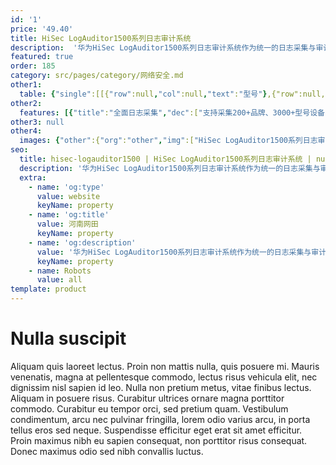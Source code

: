 ```yaml
---
id: '1'
price: '49.40'
title: HiSec LogAuditor1500系列日志审计系统
description:  '华为HiSec LogAuditor1500系列日志审计系统作为统一的日志采集与审计平台，通过对网络设备、安全设备、主机和应用系统曰志进行全面标准化处理，及时发现各种安全威胁和异常行为事件；基于标准化关联分析引擎，提供全维度、跨设备、细粒度的关联分析，确保事件可追溯；支持资产统一管理和实时监控，全面审计系统安全状况。'
featured: true
order: 185
category: src/pages/category/网络安全.md
other1: 
  table: {"single":[[{"row":null,"col":null,"text":"型号"},{"row":null,"col":null,"text":"HiSec LogAuditor1520"},{"row":null,"col":null,"text":"HiSec LogAuditor1580"}],[{"row":null,"col":null,"text":"网口数量（标配/最大)"},{"row":null,"col":null,"text":"6/10"},{"row":null,"col":null,"text":"8/12"}],[{"row":null,"col":null,"text":"网口类型-标配"},{"row":null,"col":null,"text":"4*GE+2*10GE"},{"row":null,"col":null,"text":"4*GE+4*10GE"}],[{"row":null,"col":null,"text":"网口类型-可扩展"},{"row":null,"col":null,"text":"4*GE"},{"row":null,"col":null,"text":"4*GE"}],[{"row":null,"col":null,"text":"产品形态"},{"row":null,"col":null,"text":"2U"},{"row":null,"col":null,"text":"2U"}],[{"row":null,"col":null,"text":"电源（标配）"},{"row":null,"col":null,"text":"1+1冗余电源，可热插拔"},{"row":null,"col":null,"text":"1+1冗余电源，可热插拔"}],[{"row":null,"col":null,"text":"日志收集"},{"row":null,"col":"2","text":"全面支持通过Syslog、Agent、FTP、SFTP、TCP、SNMP、Trap、Kafka、WMI、HTTP等方式对市面上几乎所有的网络安全设备、交换设备、路由设备、操作系统、应用系统、数据库等资产所产生的日志信息进行收集。"}],[{"row":null,"col":null,"text":"日志解析"},{"row":null,"col":"2","text":"• 支持对不同设备不同格式日志进行细粒度解析，解析维度达200+。\n• 支持多种解析方法，如正则表达式、分隔符、MIB信息映射配置等。\n• 支持自定义解析规则，自定义界面灵活易用。\n• 支持未识别日志水印处理，采用多级解析功能和动态规划算法，实现灵活的未解析日志事件处理。\n• 日志解析性能与接入的日志设备数量无关。"}],[{"row":null,"col":null,"text":"关联分析"},{"row":null,"col":"2","text":"内置非法访问、可疑入侵、病毒爆发、设备异常、弱点针对等5大类50多个子类的安全分析场景，基于设备故障、认证登陆、攻击威胁、可用性、系统脆弱性等维度建立安全评估模型，提供全维度、跨设备、细粒度的关联分析，深度发现潜在安全事件。"}],[{"row":null,"col":null,"text":"日志备份"},{"row":null,"col":"2","text":"可设置日志存储备份策略，包括系统日志存储期（天）、磁盘使用率（百分比）。"}],[{"row":null,"col":null,"text":"事件检索"},{"row":null,"col":"2","text":"• 提供极高的日志查询性能，可根据任意关键字以及其它检索条件，针对亿级日志，秒级返回查询结果。\n• 查询条件多达200+，可灵活组合并被存储为查询模版。"}],[{"row":null,"col":null,"text":"综合查询及报表管理"},{"row":null,"col":"2","text":"• 预置1000+种合规性报表，包括完善的等级保护合规报表。\n• 内置SOX、ISO27001、Web安全等解决方案包。\n• 支持多个维度的自定义统计报表，并可导出为PDF和Word文件。"}],[{"row":null,"col":null,"text":"部署方式"},{"row":null,"col":"2","text":"• 支持分布式部署。\n• 支持集中式管理和升级模式，支持分级管理模式。\n• 采用B/S架构,无需安装客户端。\n• 支持监控设备自身CPU、内存、磁盘等运行状况。"}]]}
other2:
  features: [{"title":"全面日志采集","dec":["支持采集200+品牌、3000+型号设备的Syslog、SNMP、SFTP、TCP、HTTP等标准协议日志"]},{"title":"多维度日志解析","dec":["支持200+维度的细粒度日志解析，为各类大数据平台提供标准化数据"]},{"title":"智能关联分析","dec":["预置50+安全分析场景，提供全维度、跨设备、细粒度、开箱即用的关联分析能力"]}]
other3: null
other4:
  images: {"other":{"org":"other","img":["HiSec LogAuditor1500系列日志审计系统.png"]}}
seo:
  title: hisec-logauditor1500 | HiSec LogAuditor1500系列日志审计系统 | null | 安全管理 | 网络安全 | 企业网络
  description: '华为HiSec LogAuditor1500系列日志审计系统作为统一的日志采集与审计平台，通过对网络设备、安全设备、主机和应用系统曰志进行全面标准化处理，及时发现各种安全威胁和异常行为事件；基于标准化关联分析引擎，提供全维度、跨设备、细粒度的关联分析，确保事件可追溯；支持资产统一管理和实时监控，全面审计系统安全状况。'
  extra:
    - name: 'og:type'
      value: website
      keyName: property
    - name: 'og:title'
      value: 河南网田
      keyName: property
    - name: 'og:description'
      value: '华为HiSec LogAuditor1500系列日志审计系统作为统一的日志采集与审计平台，通过对网络设备、安全设备、主机和应用系统曰志进行全面标准化处理，及时发现各种安全威胁和异常行为事件；基于标准化关联分析引擎，提供全维度、跨设备、细粒度的关联分析，确保事件可追溯；支持资产统一管理和实时监控，全面审计系统安全状况。'
      keyName: property
    - name: Robots
      value: all
template: product
---
```


# Nulla suscipit

Aliquam quis laoreet lectus. Proin non mattis nulla, quis posuere mi. Mauris venenatis, magna at pellentesque commodo, lectus risus vehicula elit, nec dignissim nisl sapien id leo. Nulla non pretium metus, vitae finibus lectus. Aliquam in posuere risus. Curabitur ultrices ornare magna porttitor commodo. Curabitur eu tempor orci, sed pretium quam. Vestibulum condimentum, arcu nec pulvinar fringilla, lorem odio varius arcu, in porta tellus eros sed neque. Suspendisse efficitur eget erat sit amet efficitur. Proin maximus nibh eu sapien consequat, non porttitor risus consequat. Donec maximus odio sed nibh convallis luctus.